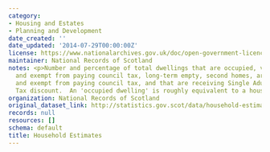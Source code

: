```yaml
---
category:
- Housing and Estates
- Planning and Development
date_created: ''
date_updated: '2014-07-29T00:00:00Z'
license: https://www.nationalarchives.gov.uk/doc/open-government-licence/version/3/
maintainer: National Records of Scotland
notes: <p>Number and percentage of total dwellings that are occupied, vacant, unoccupied
  and exempt from paying council tax, long-term empty, second homes, are occupied
  and exempt from paying council tax, and that are receiving Single Adult Council
  Tax discount.  An 'occupied dwelling' is roughly equivalent to a household.</p>
organization: National Records of Scotland
original_dataset_link: http://statistics.gov.scot/data/household-estimates
records: null
resources: []
schema: default
title: Household Estimates
---
```

